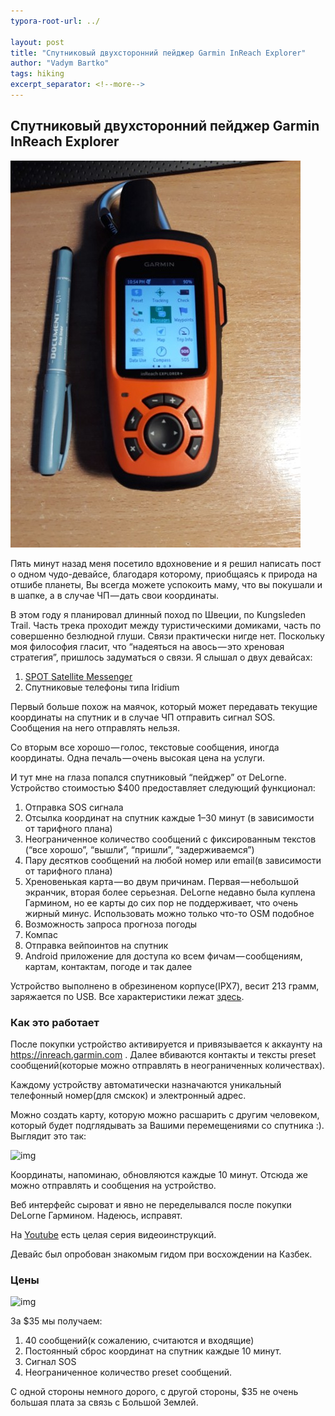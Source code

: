 ```yaml
---
typora-root-url: ../

layout: post
title: "Спутниковый двухсторонний пейджер Garmin InReach Explorer"
author: "Vadym Bartko"
tags: hiking
excerpt_separator: <!--more-->
---
```


## Спутниковый двухсторонний пейджер Garmin InReach Explorer

<!--more-->



![img](/assets/2017-11-12-inreach/1qfXqNi3mz0NwboTdxbvR4A.jpeg)





Пять минут назад меня посетило вдохновение и я решил написать пост о одном чудо-девайсе, благодаря которому, приобщаясь к природа на отшибе планеты, Вы всегда можете успокоить маму, что вы покушали и в шапке, а в случае ЧП — дать свои координаты.

В этом году я планировал длинный поход по Швеции, по Kungsleden Trail. Часть трека проходит между туристическими домиками, часть по совершенно безлюдной глуши. Связи практически нигде нет. Поскольку моя философия гласит, что “надеяться на авось — это хреновая стратегия”, пришлось задуматься о связи. Я слышал о двух девайсах:

1. [SPOT Satellite Messenger](https://www.findmespot.com/en/)
2. Спутниковые телефоны типа Iridium

Первый больше похож на маячок, который может передавать текущие координаты на спутник и в случае ЧП отправить сигнал SOS. Сообщения на него отправлять нельзя.

Со вторым все хорошо — голос, текстовые сообщения, иногда координаты. Одна печаль — очень высокая цена на услуги.

И тут мне на глаза попался спутниковый “пейджер” от DeLorne. Устройство стоимостью $400 предоставляет следующий функционал:

1. Отправка SOS сигнала
2. Отсылка координат на спутник каждые 1–30 минут (в зависимости от тарифного плана)
3. Неограниченное количество сообщений с фиксированным текстов (“все хорошо”, “вышли”, “пришли”, “задерживаемся”)
4. Пару десятков сообщений на любой номер или email(в зависимости от тарифного плана)
5. Хреновенькая карта — во двум причинам. Первая — небольшой экранчик, вторая более серьезная. DeLorne недавно была куплена Гармином, но ее карты до сих пор не поддерживает, что очень жирный минус. Использовать можно только что-то OSM подобное
6. Возможность запроса прогноза погоды
7. Компас
8. Отправка вейпоинтов на спутник
9. Android приложение для доступа ко всем фичам — сообщениям, картам, контактам, погоде и так далее

Устройство выполнено в обрезиненом корпусе(IPX7), весит 213 грамм, заряжается по USB. Все характеристики лежат [здесь](https://buy.garmin.com/en-US/US/p/561269#specs).

### Как это работает

После покупки устройство активируется и привязывается к аккаунту на https://inreach.garmin.com . Далее вбиваются контакты и тексты preset сообщений(которые можно отправлять в неограниченных количествах).

Каждому устройству автоматически назначаются уникальный телефонный номер(для смскок) и электронный адрес.

Можно создать карту, которую можно расшарить с другим человеком, который будет подглядывать за Вашими перемещениями со спутника :). Выглядит это так:

![img](C:\Users\kontiki\Documents\hudvin.github.io\assets\2017-11-12-inreach\1XDAX3HVFlF35oq6V9lJNcg.png)

Координаты, напоминаю, обновляются каждые 10 минут. Отсюда же можно отправлять и сообщения на устройство.

Веб интерфейс сыроват и явно не переделывался после покупки DeLorne Гармином. Надеюсь, исправят.

На [Youtube](https://www.youtube.com/watch?v=tkIwE1NhUVY) есть целая серия видеоинструкций.

Девайс был опробован знакомым гидом при восхождении на Казбек.

### Цены

![img](C:\Users\kontiki\Documents\hudvin.github.io\assets\2017-11-12-inreach\1ZVErmFqup18eyiR4sIp8_A.png)

За $35 мы получаем:

1. 40 сообщений(к сожалению, считаются и входящие)
2. Постоянный сброс координат на спутник каждые 10 минут.
3. Сигнал SOS
4. Неограниченное количество preset сообщений.

C одной стороны немного дорого, с другой стороны, $35 не очень большая плата за связь с Большой Землей.